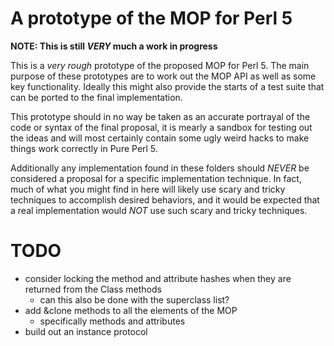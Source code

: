 # A prototype of the MOP for Perl 5

**NOTE: This is still _VERY_ much a work in progress**

This is a _very rough_ prototype of the proposed MOP
for Perl 5. The main purpose of these prototypes are
to work out the MOP API as well as some key functionality.
Ideally this might also provide the starts of a test
suite that can be ported to the final implementation.

This prototype should in no way be taken as
an accurate portrayal of the code or syntax of the
final proposal, it is mearly a sandbox for testing
out the ideas and will most certainly contain some
ugly weird hacks to make things work correctly in
Pure Perl 5.

Additionally any implementation found in these folders
should *NEVER* be considered a proposal for a specific
implementation technique. In fact, much of what you might
find in here will likely use scary and tricky techniques
to accomplish desired behaviors, and it would be
expected that a real implementation would *NOT* use
such scary and tricky techniques.

# TODO

* consider locking the method and attribute hashes when
  they are returned from the Class methods
    * can this also be done with the superclass list?
* add &clone methods to all the elements of the MOP
    * specifically methods and attributes
* build out an instance protocol
